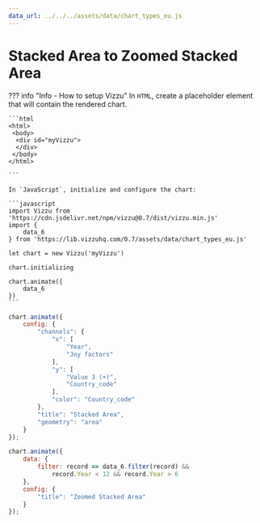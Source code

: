 ```yaml
---
data_url: ../../../assets/data/chart_types_eu.js
---
```


# Stacked Area to Zoomed Stacked Area

<div id="example_01"></div>

??? info "Info - How to setup Vizzu"
    In `HTML`, create a placeholder element that will contain the rendered
    chart.

    ```html
    <html>
     <body>
      <div id="myVizzu">
      </div>
     </body>
    </html>

    ```

    In `JavaScript`, initialize and configure the chart:

    ```javascript
    import Vizzu from 'https://cdn.jsdelivr.net/npm/vizzu@0.7/dist/vizzu.min.js'
    import {
        data_6
    } from 'https://lib.vizzuhq.com/0.7/assets/data/chart_types_eu.js'

    let chart = new Vizzu('myVizzu')

    chart.initializing

    chart.animate({
        data_6
    })
    ```

```javascript
chart.animate({
    config: {
        "channels": {
            "x": [
                "Year",
                "Joy factors"
            ],
            "y": [
                "Value 3 (+)",
                "Country_code"
            ],
            "color": "Country_code"
        },
        "title": "Stacked Area",
        "geometry": "area"
    }
});

chart.animate({
    data: {
        filter: record => data_6.filter(record) &&
            record.Year < 12 && record.Year > 6
    },
    config: {
        "title": "Zoomed Stacked Area"
    }
});
```

<script src="./zoom_area.js"></script>

